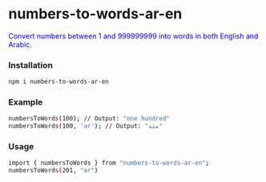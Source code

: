# numbers-to-words-ar-en

<p style="color:blue">Convert numbers between 1 and 999999999 into words in both English and Arabic.</p>

### Installation

```bash
npm i numbers-to-words-ar-en
```

### Example

```bash
numbersToWords(100); // Output: "one hundred"
numbersToWords(100, 'ar'); // Output: "مئة"
```

### Usage

```bash
import { numbersToWords } from "numbers-to-words-ar-en";
numbersToWords(201, "ar")
```
